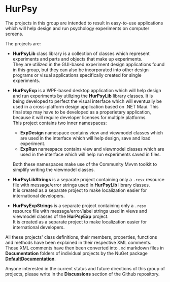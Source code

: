 # HurPsy
The projects in this group are intended to result in
easy-to-use applications which will help design and run
psychology experiments on computer screens.

The projects are:

+ **HurPsyLib** class library is a collection of classes
which represent experiments and parts and objects
that make up experiments.<br>
They are utilized in the GUI-based experiment design
applications found in this group,
but they can also be incorporated into other design programs
or visual applications specifically created for single experiments.


+ **HurPsyExp** is a WPF-based desktop application
which will help design and run experiments by utilizing
the **HurPsyLib** library classes.
It is being developed to perfect the visual interface
which will eventually be used in a cross-platform
design application based on .NET Maui.
This final step may have to be developed as a properietary
application, because it will require developer
licenses for multiple platforms.<br>
This project contains two inner namespaces:

  - **ExpDesign** namespace contains view and viewmodel
  classes which are used in the interface
  which will help design, save and load experiment.
  - **ExpRun** namespace contains view and viewmodel
  classes which are used in the interface
  which will help run experiments saved in files.

  Both these namespaces make use of the Community Mvvm toolkit
  to simplify writing the viewmodel classes.

+ **HurPsyLibStrings** is a separate project containing
only a `.resx` resource file with message/error strings 
used in **HurPsyLib** library classes.<br>
It is created as a separate project to make localization easier
for international developers.

+ **HurPsyExpStrings** is a separate project containing
only a `.resx` resource file with message/error/label strings 
used in views and viewmodel classes of the **HurPsyExp** project.<br>
It is created as a separate project to make localization easier
for international developers.

All these projects' class definitions, their members, properties,
functions and methods have been explained in their respective
XML comments.<br>
Those XML comments have then been converted into `.md` markdown files
in **Documentation** folders of individual projects
by the NuGet package [**DefaultDocumentation**](https://www.nuget.org/packages/DefaultDocumentation/).

Anyone interested in the current status and future directions
of this group of projects, please write in the
**Discussions** section of the Github repository.
